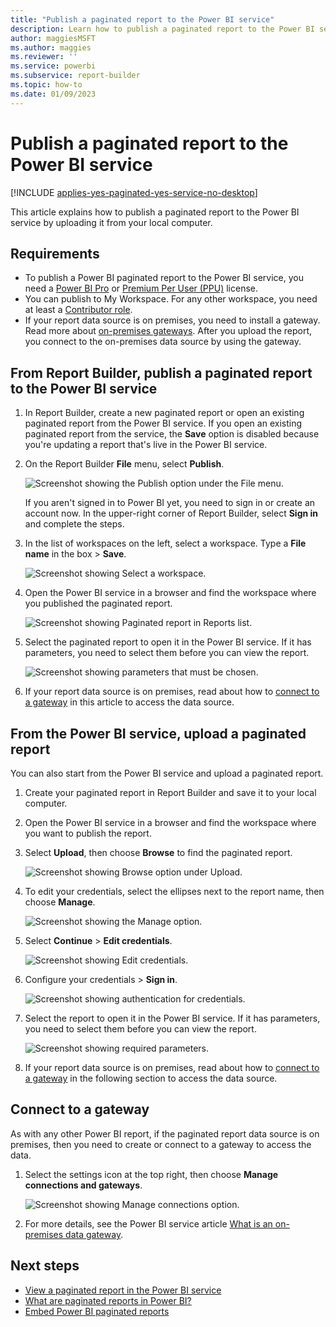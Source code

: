 ```yaml
---
title: "Publish a paginated report to the Power BI service"
description: Learn how to publish a paginated report to the Power BI service by uploading it from your local computer.  
author: maggiesMSFT
ms.author: maggies
ms.reviewer: ''
ms.service: powerbi
ms.subservice: report-builder
ms.topic: how-to
ms.date: 01/09/2023
---
```


# Publish a paginated report to the Power BI service

[!INCLUDE [applies-yes-paginated-yes-service-no-desktop](../includes/applies-yes-paginated-yes-service-no-desktop.md)] 

This article explains how to publish a paginated report to the Power BI service by uploading it from your local computer.

## Requirements

- To publish a Power BI paginated report to the Power BI service, you need a [Power BI Pro](../fundamentals/service-self-service-signup-for-power-bi.md) or [Premium Per User (PPU)](../enterprise/service-premium-per-user-faq.yml) license.
- You can publish to My Workspace. For any other workspace, you need at least a [Contributor role](../collaborate-share/service-roles-new-workspaces.md#workspace-roles).
- If your report data source is on premises, you need to install a gateway. Read more about [on-premises gateways](../connect-data/service-gateway-onprem.md). After you upload the report, you connect to the on-premises data source by using the gateway.

## From Report Builder, publish a paginated report to the Power BI service

1. In Report Builder, create a new paginated report or open an existing paginated report from the Power BI service. If you open an existing paginated report from the service, the **Save** option is disabled because you're updating a report that's live in the Power BI service.

1. On the Report Builder **File** menu, select **Publish**.

    ![Screenshot showing the Publish option under the File menu.](media/paginated-reports-save-to-power-bi-service/power-bi-paginated-save-as.png)

    If you aren't signed in to Power BI yet, you need to sign in or create an account now. In the upper-right corner of Report Builder, select **Sign in** and complete the steps.

1. In the list of workspaces on the left, select a workspace. Type a **File name** in the box > **Save**.

    ![Screenshot showing Select a workspace.](media/paginated-reports-save-to-power-bi-service/power-bi-paginated-select-workspace.png)

1. Open the Power BI service in a browser and find the workspace where you published the paginated report.

    ![Screenshot showing Paginated report in Reports list.](media/paginated-reports-save-to-power-bi-service/power-bi-paginated-wwi-report.png)

5. Select the paginated report to open it in the Power BI service. If it has parameters, you need to select them before you can view the report.

    ![Screenshot showing parameters that must be chosen.](media/paginated-reports-save-to-power-bi-service/power-bi-parameters.png)

6. If your report data source is on premises, read about how to [connect to a gateway](#connect-to-a-gateway) in this article to access the data source.

## From the Power BI service, upload a paginated report

You can also start from the Power BI service and upload a paginated report.

1. Create your paginated report in Report Builder and save it to your local computer.

1. Open the Power BI service in a browser and find the workspace where you want to publish the report.

1. Select **Upload**, then choose **Browse** to find the paginated report.

    ![Screenshot showing Browse option under Upload.](media/paginated-reports-save-to-power-bi-service/power-bi-upload-file.png)

1. To edit your credentials, select the ellipses next to the report name, then choose **Manage**.

    ![Screenshot showing the Manage option.](media/paginated-reports-save-to-power-bi-service/power-bi-manage.png)

1. Select **Continue** > **Edit credentials**.

    ![Screenshot showing Edit credentials.](media/paginated-reports-save-to-power-bi-service/power-bi-paginated-select-edit-credentials.png)

1. Configure your credentials > **Sign in**.

    ![Screenshot showing authentication for credentials.](media/paginated-reports-save-to-power-bi-service/power-bi-paginated-credentials.png)

1. Select the report to open it in the Power BI service. If it has parameters, you need to select them before you can view the report.

    ![Screenshot showing required parameters.](media/paginated-reports-save-to-power-bi-service/power-bi-parameters.png)

1. If your report data source is on premises, read about how to [connect to a gateway](#connect-to-a-gateway) in the following section to access the data source.

## Connect to a gateway

As with any other Power BI report, if the paginated report data source is on premises, then you need to create or connect to a gateway to access the data.

1. Select the settings icon at the top right, then choose **Manage connections and gateways**.

    ![Screenshot showing Manage connections option.](media/paginated-reports-save-to-power-bi-service/power-bi-manage-gateway.png)

1. For more details, see the Power BI service article [What is an on-premises data gateway](../connect-data/service-gateway-onprem.md).

## Next steps

- [View a paginated report in the Power BI service](../consumer/paginated-reports-view-power-bi-service.md)
- [What are paginated reports in Power BI?](paginated-reports-report-builder-power-bi.md)
- [Embed Power BI paginated reports](../developer/embedded/embed-paginated-reports.md)
